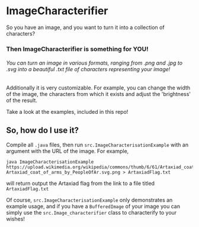 # ImageCharacterifier
So you have an image, and you want to turn it into a collection of characters?
### Then ImageCharacterifier is something for YOU!
###### You can turn an image in various formats, ranging from .png and .jpg to .svg into a beautiful .txt file of characters representing your image!

Additionally it is very customizable. For example, you can change the width of the image, the characters from which it exists and adjust the 'brightness' of the result.

Take a look at the examples, included in this repo!

## So, how do I use it?
Compile all `.java` files, then run `src.ImageCharacterisationExample` with an argument with the URL of the image. For example,
```
java ImageCharacterisationExample https://upload.wikimedia.org/wikipedia/commons/thumb/6/61/Artaxiad_coat_of_arms_by_PeopleOfAr.svg/800px-Artaxiad_coat_of_arms_by_PeopleOfAr.svg.png > ArtaxiadFlag.txt
```
will return output the Artaxiad flag from the link to a file titled `ArtaxiadFlag.txt`

Of course, `src.ImageCharacterisationExample` only demonstrates an example usage, and if you have a `BufferedImage` of your image you can simply use the `src.Image_characterifier` class to characterify to your wishes!